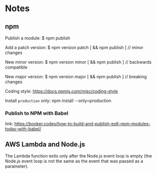 # Notes

## npm

Publish a module: $ npm publish

Add a patch version: $ npm version patch [ && npm publish ] // minor changes

New minor version: $ npm version minor [ && npm publish ] // backwards compatible

New major version: $ npm version major [ && npm publish ] // breaking changes

Coding style: <https://docs.npmjs.com/misc/coding-style>

Install `production` only: npm install --only=production

### Publish to NPM with Babel

link: https://booker.codes/how-to-build-and-publish-es6-npm-modules-today-with-babel/

## AWS Lambda and Node.js

The Lambda function exits only after the Node.js event loop is empty (the Node.js event loop is not the same as the event that was passed as a parameter).
